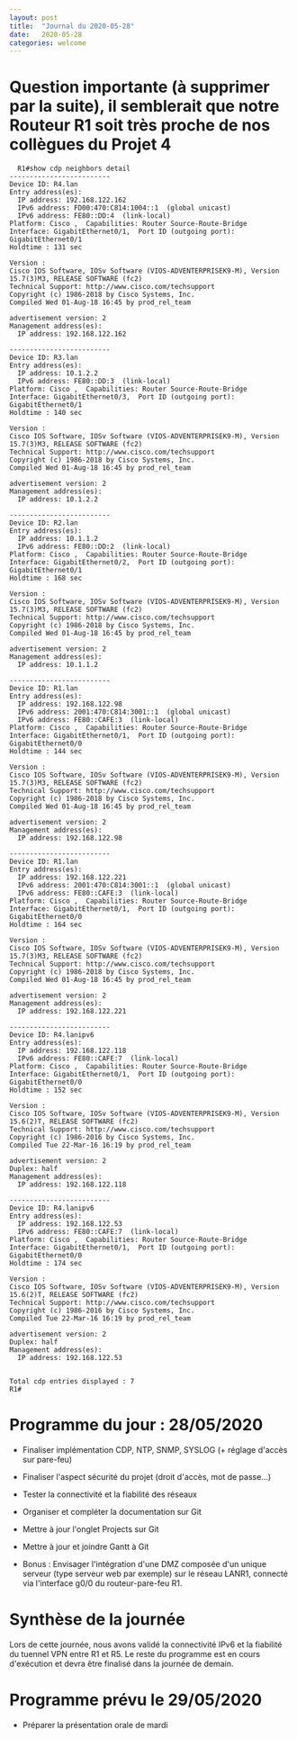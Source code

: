 ```yaml
---
layout: post
title:  "Journal du 2020-05-28"
date:   2020-05-28
categories: welcome
---
```

# Question importante (à supprimer par la suite), il semblerait que notre Routeur R1 soit très proche de nos collègues du Projet 4

```
  R1#show cdp neighbors detail
-------------------------
Device ID: R4.lan
Entry address(es):
  IP address: 192.168.122.162
  IPv6 address: FD00:470:C814:1004::1  (global unicast)
  IPv6 address: FE80::DD:4  (link-local)
Platform: Cisco ,  Capabilities: Router Source-Route-Bridge
Interface: GigabitEthernet0/1,  Port ID (outgoing port): GigabitEthernet0/1
Holdtime : 131 sec

Version :
Cisco IOS Software, IOSv Software (VIOS-ADVENTERPRISEK9-M), Version 15.7(3)M3, RELEASE SOFTWARE (fc2)
Technical Support: http://www.cisco.com/techsupport
Copyright (c) 1986-2018 by Cisco Systems, Inc.
Compiled Wed 01-Aug-18 16:45 by prod_rel_team

advertisement version: 2
Management address(es):
  IP address: 192.168.122.162

-------------------------
Device ID: R3.lan
Entry address(es):
  IP address: 10.1.2.2
  IPv6 address: FE80::DD:3  (link-local)
Platform: Cisco ,  Capabilities: Router Source-Route-Bridge
Interface: GigabitEthernet0/3,  Port ID (outgoing port): GigabitEthernet0/1
Holdtime : 140 sec

Version :
Cisco IOS Software, IOSv Software (VIOS-ADVENTERPRISEK9-M), Version 15.7(3)M3, RELEASE SOFTWARE (fc2)
Technical Support: http://www.cisco.com/techsupport
Copyright (c) 1986-2018 by Cisco Systems, Inc.
Compiled Wed 01-Aug-18 16:45 by prod_rel_team

advertisement version: 2
Management address(es):
  IP address: 10.1.2.2

-------------------------
Device ID: R2.lan
Entry address(es):
  IP address: 10.1.1.2
  IPv6 address: FE80::DD:2  (link-local)
Platform: Cisco ,  Capabilities: Router Source-Route-Bridge
Interface: GigabitEthernet0/2,  Port ID (outgoing port): GigabitEthernet0/1
Holdtime : 168 sec

Version :
Cisco IOS Software, IOSv Software (VIOS-ADVENTERPRISEK9-M), Version 15.7(3)M3, RELEASE SOFTWARE (fc2)
Technical Support: http://www.cisco.com/techsupport
Copyright (c) 1986-2018 by Cisco Systems, Inc.
Compiled Wed 01-Aug-18 16:45 by prod_rel_team

advertisement version: 2
Management address(es):
  IP address: 10.1.1.2

-------------------------
Device ID: R1.lan
Entry address(es):
  IP address: 192.168.122.98
  IPv6 address: 2001:470:C814:3001::1  (global unicast)
  IPv6 address: FE80::CAFE:3  (link-local)
Platform: Cisco ,  Capabilities: Router Source-Route-Bridge
Interface: GigabitEthernet0/1,  Port ID (outgoing port): GigabitEthernet0/0
Holdtime : 144 sec

Version :
Cisco IOS Software, IOSv Software (VIOS-ADVENTERPRISEK9-M), Version 15.7(3)M3, RELEASE SOFTWARE (fc2)
Technical Support: http://www.cisco.com/techsupport
Copyright (c) 1986-2018 by Cisco Systems, Inc.
Compiled Wed 01-Aug-18 16:45 by prod_rel_team

advertisement version: 2
Management address(es):
  IP address: 192.168.122.98

-------------------------
Device ID: R1.lan
Entry address(es):
  IP address: 192.168.122.221
  IPv6 address: 2001:470:C814:3001::1  (global unicast)
  IPv6 address: FE80::CAFE:3  (link-local)
Platform: Cisco ,  Capabilities: Router Source-Route-Bridge
Interface: GigabitEthernet0/1,  Port ID (outgoing port): GigabitEthernet0/0
Holdtime : 164 sec

Version :
Cisco IOS Software, IOSv Software (VIOS-ADVENTERPRISEK9-M), Version 15.7(3)M3, RELEASE SOFTWARE (fc2)
Technical Support: http://www.cisco.com/techsupport
Copyright (c) 1986-2018 by Cisco Systems, Inc.
Compiled Wed 01-Aug-18 16:45 by prod_rel_team

advertisement version: 2
Management address(es):
  IP address: 192.168.122.221

-------------------------
Device ID: R4.lanipv6
Entry address(es):
  IP address: 192.168.122.118
  IPv6 address: FE80::CAFE:7  (link-local)
Platform: Cisco ,  Capabilities: Router Source-Route-Bridge
Interface: GigabitEthernet0/1,  Port ID (outgoing port): GigabitEthernet0/0
Holdtime : 152 sec

Version :
Cisco IOS Software, IOSv Software (VIOS-ADVENTERPRISEK9-M), Version 15.6(2)T, RELEASE SOFTWARE (fc2)
Technical Support: http://www.cisco.com/techsupport
Copyright (c) 1986-2016 by Cisco Systems, Inc.
Compiled Tue 22-Mar-16 16:19 by prod_rel_team

advertisement version: 2
Duplex: half
Management address(es):
  IP address: 192.168.122.118

-------------------------
Device ID: R4.lanipv6
Entry address(es):
  IP address: 192.168.122.53
  IPv6 address: FE80::CAFE:7  (link-local)
Platform: Cisco ,  Capabilities: Router Source-Route-Bridge
Interface: GigabitEthernet0/1,  Port ID (outgoing port): GigabitEthernet0/0
Holdtime : 174 sec

Version :
Cisco IOS Software, IOSv Software (VIOS-ADVENTERPRISEK9-M), Version 15.6(2)T, RELEASE SOFTWARE (fc2)
Technical Support: http://www.cisco.com/techsupport
Copyright (c) 1986-2016 by Cisco Systems, Inc.
Compiled Tue 22-Mar-16 16:19 by prod_rel_team

advertisement version: 2
Duplex: half
Management address(es):
  IP address: 192.168.122.53


Total cdp entries displayed : 7
R1#
```

# Programme du jour : 28/05/2020
* Finaliser implémentation CDP, NTP, SNMP, SYSLOG (+ réglage d'accès sur pare-feu)
* Finaliser l'aspect sécurité du projet (droit d'accès, mot de passe...)
* Tester la connectivité et la fiabilité des réseaux
* Organiser et compléter la documentation sur Git
* Mettre à jour l'onglet Projects sur Git
* Mettre à jour et joindre Gantt à Git

* Bonus : Envisager l'intégration d'une DMZ composée d'un unique serveur (type serveur web par exemple) sur le réseau LANR1, connecté via l'interface g0/0 du routeur-pare-feu R1.


# Synthèse de la journée

Lors de cette journée, nous avons validé la connectivité IPv6 et la fiabilité du tuennel VPN entre R1 et R5. Le reste du programme est en cours d'exécution et devra être finalisé dans la journée de demain. 


# Programme prévu le 29/05/2020
* Préparer la présentation orale de mardi

